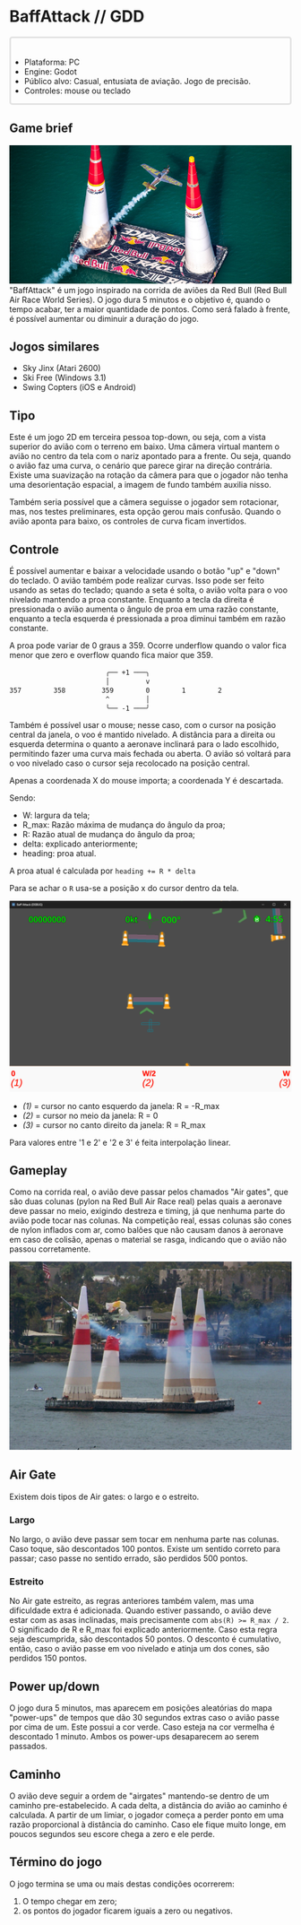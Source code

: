 # BaffAttack // GDD

<div style="border: 3px solid #e3e3e3; border-radius: 5px; padding-top: 20px; ">

- Plataforma: PC
- Engine: Godot
- Público alvo: Casual, entusiata de aviação. Jogo de precisão.
- Controles: mouse ou teclado
</div>

## Game brief

<img src="red-bull-1.jpg">
"BaffAttack" é um jogo inspirado na corrida de aviões da Red Bull (Red Bull Air Race World Series). O jogo dura 5 minutos e o objetivo é, 
quando o tempo acabar, ter a maior quantidade de pontos. Como será falado à frente, é possível aumentar ou diminuir a duração do jogo.

## Jogos similares

- Sky Jinx (Atari 2600)
- Ski Free (Windows 3.1)
- Swing Copters (iOS e Android)

## Tipo

Este é um jogo 2D em terceira pessoa top-down, ou seja, com a vista superior do avião com o terreno em baixo.
Uma câmera virtual mantem o avião no centro da tela com o nariz apontado para a frente. Ou seja,
quando o avião faz uma curva, o cenário que parece girar na direção contrária. Existe uma
suavização na rotação da câmera para que o jogador não tenha uma desorientação espacial, a
imagem de fundo também auxilia nisso.

Também seria possível que a câmera seguisse o jogador sem rotacionar, mas, nos testes preliminares,
esta opção gerou mais confusão. Quando o avião aponta para baixo, os controles de curva ficam
invertidos.

## Controle

É possível aumentar e baixar a velocidade usando o botão "up" e "down" do teclado. O avião também pode realizar curvas. 
Isso pode ser feito usando as setas do teclado; quando a seta é solta, o avião volta para o voo nivelado mantendo a proa constante. Enquanto a tecla da direita é pressionada
o avião aumenta o ângulo de proa em uma razão constante, enquanto a tecla esquerda é pressionada a proa diminui também em razão constante.

A proa pode variar de 0 graus a 359. Ocorre underflow quando o valor fica menor que zero e overflow quando fica maior que 359.

```
                        ╭── +1 ───╮
                        │         v
357        358         359        0        1        2
                        ^         │
                        ╰── -1 ───╯
```

Também é possível usar o mouse; nesse caso, com o cursor na posição central da janela, o voo é mantido nivelado. A distância para a direita ou esquerda determina o quanto a aeronave inclinará para o lado escolhido, permitindo fazer uma curva mais fechada ou aberta. O avião só voltará para o voo nivelado caso o cursor seja recolocado na posição central.

Apenas a coordenada X do mouse importa; a coordenada Y é descartada.

Sendo:

- W: largura da tela;
- R_max: Razão máxima de mudança do ângulo da proa;
- R: Razão atual de mudança do ângulo da proa;
- delta: explicado anteriormente;
- heading: proa atual.

A proa atual é calculada por
`heading += R * delta`

Para se achar o `R` usa-se a posição x do cursor dentro
da tela.

<img src="mouse-x.svg" />


- *(1)* = cursor no canto esquerdo da janela: R = -R\_max
- *(2)* = cursor no meio da janela: R = 0
- *(3)* = cursor no canto direito da janela: R = R\_max

Para valores entre '1 e 2' e '2 e 3' é feita interpolação linear.

## Gameplay

Como na corrida real, o avião deve passar pelos chamados "Air gates", que são duas colunas (pylon na Red Bull Air Race real) pelas quais a aeronave deve passar no meio, exigindo destreza e timing, já que nenhuma parte do avião pode tocar nas colunas. Na competição real, essas colunas são cones de nylon inflados com ar, como balões que não causam danos à aeronave em caso de colisão, apenas o material se rasga, indicando que o avião não passou corretamente.

<img src="red-bull-2.jpg">

## Air Gate

Existem dois tipos de Air gates: o largo e o estreito.

### Largo

No largo, o avião deve passar sem tocar em nenhuma parte nas colunas. Caso toque, são descontados 100 pontos. Existe um sentido correto para passar; caso passe no sentido errado, são perdidos 500 pontos.

### Estreito

No Air gate estreito, as regras anteriores também valem, mas uma dificuldade extra é adicionada. Quando estiver passando, o avião deve estar com as
asas inclinadas, mais precisamente com `abs(R) >= R_max / 2`. O significado de R e R\_max foi explicado anteriormente. 
Caso esta regra seja descumprida, são descontados 50 pontos. O desconto é cumulativo, então, caso o avião passe em voo nivelado e atinja um dos cones, são perdidos 150 pontos.

## Power up/down

O jogo dura 5 minutos, mas aparecem em posições aleatórias do mapa "power-ups" de tempos que dão 30 segundos extras caso o avião passe por cima de um. 
Este possui a cor verde. Caso esteja na cor vermelha é descontado 1 minuto. Ambos os power-ups desaparecem ao serem passados.

## Caminho
O avião deve seguir a ordem de "airgates" mantendo-se dentro de um caminho pre-estabelecido. A cada delta, a distância do avião
ao caminho é calculada. A partir de um limiar, o jogador
começa a perder ponto em uma razão proporcional à distância do caminho. Caso ele fique muito longe, em poucos segundos
seu escore chega a zero e ele perde.

## Término do jogo

O jogo termina se uma ou mais destas condições ocorrerem:

1) O tempo chegar em zero;
2) os pontos do jogador ficarem iguais a zero ou negativos.
